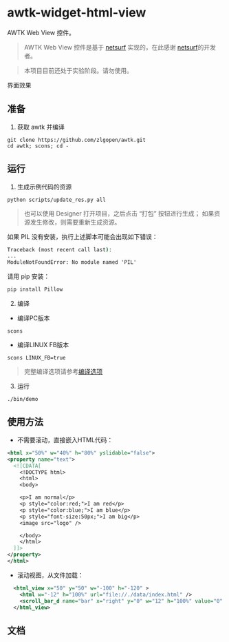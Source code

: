 # awtk-widget-html-view

AWTK Web View 控件。

> AWTK Web View 控件是基于 [netsurf](https://www.netsurf-browser.org/) 实现的，在此感谢 [netsurf](https://www.netsurf-browser.org/)的开发者。

> 本项目目前还处于实验阶段。请勿使用。 

界面效果


## 准备

1. 获取 awtk 并编译

```
git clone https://github.com/zlgopen/awtk.git
cd awtk; scons; cd -
```

## 运行

1. 生成示例代码的资源

```
python scripts/update_res.py all
```
> 也可以使用 Designer 打开项目，之后点击 “打包” 按钮进行生成；
> 如果资源发生修改，则需要重新生成资源。

如果 PIL 没有安装，执行上述脚本可能会出现如下错误：
```cmd
Traceback (most recent call last):
...
ModuleNotFoundError: No module named 'PIL'
```
请用 pip 安装：
```cmd
pip install Pillow
```

2. 编译

* 编译PC版本

```
scons
```

* 编译LINUX FB版本

```
scons LINUX_FB=true
```

> 完整编译选项请参考[编译选项](https://github.com/zlgopen/awtk-widget-generator/blob/master/docs/build_options.md)

3. 运行

```
./bin/demo
```

## 使用方法

* 不需要滚动，直接嵌入HTML代码：

```xml
<html x="50%" w="40%" h="80%" yslidable="false">
<property name="text">
  <![CDATA[
    <!DOCTYPE html>
    <html>
    <body>

    <p>I am normal</p>
    <p style="color:red;">I am red</p>
    <p style="color:blue;">I am blue</p>
    <p style="font-size:50px;">I am big</p>
    <image src="logo" />

    </body>
    </html>
  ]]>
</property>
</html>
```

* 滚动视图，从文件加载：

```xml
  <html_view x="50" y="50" w="-100" h="-120" >
    <html w="-12" h="100%" url="file://./data/index.html" />
    <scroll_bar_d name="bar" x="right" y="0" w="12" h="100%" value="0" row="30"/>
  </html_view>
```

## 文档

